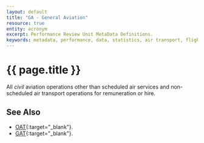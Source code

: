 ```yaml
---
layout: default
title: "GA - General Aviation"
resource: true
entity: acronym
excerpt: Performance Review Unit MetaData Definitions.
keywords: metadata, performance, data, statistics, air transport, flights, europe, delay, safety
---
```

# {{ page.title }}

All _civil_ aviation operations other than scheduled air services
and non-scheduled air transport operations for remuneration or hire.

## See Also

* [OAT][oat]{:target="_blank"}.
* [GAT][gat]{:target="_blank"}.

[oat]: <{{ "/references/acronym/oat.html" | prepend: site.baseurl | prepend: site.url }}> "OAT"
[gat]: <{{ "/references/acronym/gat.html" | prepend: site.baseurl | prepend: site.url }}> "OAT"

